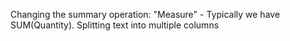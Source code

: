 Changing the summary operation: "Measure" - Typically we have SUM(Quantity).
Splitting text into multiple columns
